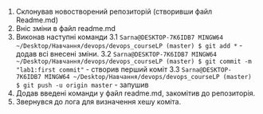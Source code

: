 1. Склонував новостворений репозиторій (створивши файл Readme.md)
2. Вніс зміни в файл readme.md
3. Виконав наступні команди
    3.1 `Sarna@DESKTOP-7K6IDB7 MINGW64 ~/Desktop/Навчання/devops/devops_courseLP (master)
         $ git add *` - додав всі внесені зміни.
    3.2 `Sarna@DESKTOP-7K6IDB7 MINGW64 ~/Desktop/Навчання/devops/devops_courseLP (master)
         $ git commit -m "lab1:first commit"` - створив перший коміт
    3.3 `Sarna@DESKTOP-7K6IDB7 MINGW64 ~/Desktop/Навчання/devops/devops_courseLP (master)
         $ git push -u origin master` - запушив 
4. Додав введені команди у файл readme.md, закомітив до репозиторія.
5. Звернувся  до лога для визначення хешу коміта.